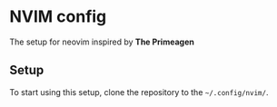 # NVIM config

The setup for neovim inspired by **The Primeagen**

## Setup

To start using this setup, clone the repository to the `~/.config/nvim/`.
